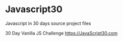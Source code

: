 # Javascript30
Javascript in 30 days source project files

30 Day Vanilla JS Challenge https://JavaScript30.com
